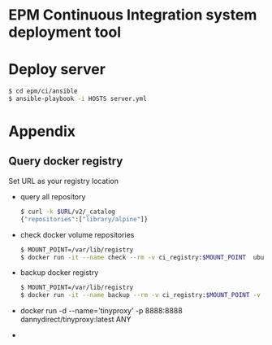 # EPM Continuous Integration system deployment tool



# Deploy server



```bash
$ cd epm/ci/ansible
$ ansible-playbook -i HOSTS server.yml
```





# Appendix

## Query docker registry

Set URL as your registry location

* query all repository

  ```bash
  $ curl -k $URL/v2/_catalog
  {"repositories":["library/alpine"]}
  ```

  

* check docker volume repositories

  ```bash
  $ MOUNT_POINT=/var/lib/registry
  $ docker run -it --name check --rm -v ci_registry:$MOUNT_POINT  ubuntu /bin/bash -c "ls $MOUNT_POINT/v2/repositories/library -l -a"
  ```

  

* backup docker registry

  ```bash
  $ MOUNT_POINT=/var/lib/registry
  $ docker run -it --name backup --rm -v ci_registry:$MOUNT_POINT -v $PWD:/backup -w /backup  ubuntu /bin/bash -c "tar cvf registry.tar $MOUNT_POINT"
  
  ```

  

* docker run -d --name='tinyproxy' -p 8888:8888 dannydirect/tinyproxy:latest ANY

* 
